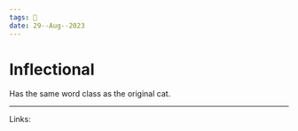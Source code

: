 ```yaml
---
tags: 🌱
date: 29--Aug--2023
---
```


# Inflectional

Has the same word class as the original cat.

---
Links: 
